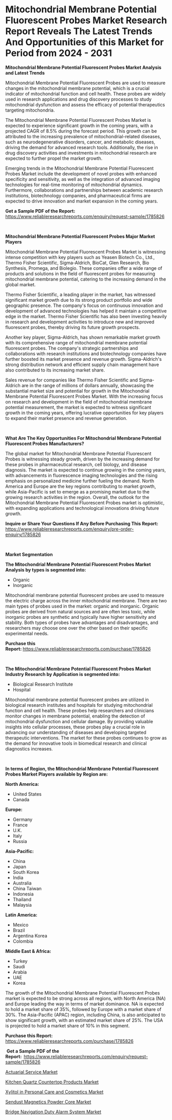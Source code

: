 <p><h1>Mitochondrial Membrane Potential Fluorescent Probes Market Research Report Reveals The Latest Trends And Opportunities of this Market for Period from 2024 - 2031</h1></p><p><strong>Mitochondrial Membrane Potential Fluorescent Probes Market Analysis and Latest Trends</strong></p>
<p><p>Mitochondrial Membrane Potential Fluorescent Probes are used to measure changes in the mitochondrial membrane potential, which is a crucial indicator of mitochondrial function and cell health. These probes are widely used in research applications and drug discovery processes to study mitochondrial dysfunction and assess the efficacy of potential therapeutics targeting mitochondria.</p><p>The Mitochondrial Membrane Potential Fluorescent Probes Market is expected to experience significant growth in the coming years, with a projected CAGR of 8.5% during the forecast period. This growth can be attributed to the increasing prevalence of mitochondrial-related diseases, such as neurodegenerative disorders, cancer, and metabolic diseases, driving the demand for advanced research tools. Additionally, the rise in drug discovery activities and investments in mitochondrial research are expected to further propel the market growth.</p><p>Emerging trends in the Mitochondrial Membrane Potential Fluorescent Probes Market include the development of novel probes with enhanced specificity and sensitivity, as well as the integration of advanced imaging technologies for real-time monitoring of mitochondrial dynamics. Furthermore, collaborations and partnerships between academic research institutions, biotechnology companies, and pharmaceutical firms are expected to drive innovation and market expansion in the coming years.</p></p>
<p><strong>Get a Sample PDF of the Report:&nbsp;</strong> <a href="https://www.reliableresearchreports.com/enquiry/request-sample/1785826">https://www.reliableresearchreports.com/enquiry/request-sample/1785826</a></p>
<p>&nbsp;</p>
<p><strong>Mitochondrial Membrane Potential Fluorescent Probes Major Market Players</strong></p>
<p><p>Mitochondrial Membrane Potential Fluorescent Probes Market is witnessing intense competition with key players such as Yeasen Biotech Co., Ltd., Thermo Fisher Scientific, Sigma-Aldrich, BioCat, Glen Research, Bio Synthesis, Promega, and Biolegio. These companies offer a wide range of products and solutions in the field of fluorescent probes for measuring mitochondrial membrane potential, catering to the increasing demand in the global market.</p><p>Thermo Fisher Scientific, a leading player in the market, has witnessed significant market growth due to its strong product portfolio and wide geographic presence. The company's focus on continuous innovation and development of advanced technologies has helped it maintain a competitive edge in the market. Thermo Fisher Scientific has also been investing heavily in research and development activities to introduce new and improved fluorescent probes, thereby driving its future growth prospects.</p><p>Another key player, Sigma-Aldrich, has shown remarkable market growth with its comprehensive range of mitochondrial membrane potential fluorescent probes. The company's strategic partnerships and collaborations with research institutions and biotechnology companies have further boosted its market presence and revenue growth. Sigma-Aldrich's strong distribution network and efficient supply chain management have also contributed to its increasing market share.</p><p>Sales revenue for companies like Thermo Fisher Scientific and Sigma-Aldrich are in the range of millions of dollars annually, showcasing the substantial market size and potential for growth in the Mitochondrial Membrane Potential Fluorescent Probes Market. With the increasing focus on research and development in the field of mitochondrial membrane potential measurement, the market is expected to witness significant growth in the coming years, offering lucrative opportunities for key players to expand their market presence and revenue generation.</p></p>
<p>&nbsp;</p>
<p><strong>What Are The Key Opportunities For Mitochondrial Membrane Potential Fluorescent Probes Manufacturers?</strong></p>
<p><p>The global market for Mitochondrial Membrane Potential Fluorescent Probes is witnessing steady growth, driven by the increasing demand for these probes in pharmaceutical research, cell biology, and disease diagnosis. The market is expected to continue growing in the coming years, with advancements in fluorescence imaging technologies and the rising emphasis on personalized medicine further fueling the demand. North America and Europe are the key regions contributing to market growth, while Asia-Pacific is set to emerge as a promising market due to the growing research activities in the region. Overall, the outlook for the Mitochondrial Membrane Potential Fluorescent Probes market is optimistic, with expanding applications and technological innovations driving future growth.</p></p>
<p><strong>Inquire or Share Your Questions If Any Before Purchasing This Report:</strong> <a href="https://www.reliableresearchreports.com/enquiry/pre-order-enquiry/1785826">https://www.reliableresearchreports.com/enquiry/pre-order-enquiry/1785826</a></p>
<p>&nbsp;</p>
<p><strong>Market Segmentation</strong></p>
<p><strong>The Mitochondrial Membrane Potential Fluorescent Probes Market Analysis by types is segmented into:</strong></p>
<p><ul><li>Organic</li><li>Inorganic</li></ul></p>
<p><p>Mitochondrial membrane potential fluorescent probes are used to measure the electric charge across the inner mitochondrial membrane. There are two main types of probes used in the market: organic and inorganic. Organic probes are derived from natural sources and are often less toxic, while inorganic probes are synthetic and typically have higher sensitivity and stability. Both types of probes have advantages and disadvantages, and researchers may choose one over the other based on their specific experimental needs.</p></p>
<p><strong>Purchase this Report:&nbsp;</strong><a href="https://www.reliableresearchreports.com/purchase/1785826">https://www.reliableresearchreports.com/purchase/1785826</a></p>
<p>&nbsp;</p>
<p><strong>The Mitochondrial Membrane Potential Fluorescent Probes Market Industry Research by Application is segmented into:</strong></p>
<p><ul><li>Biological Research Institute</li><li>Hospital</li></ul></p>
<p><p>Mitochondrial membrane potential fluorescent probes are utilized in biological research institutes and hospitals for studying mitochondrial function and cell health. These probes help researchers and clinicians monitor changes in membrane potential, enabling the detection of mitochondrial dysfunction and cellular damage. By providing valuable insights into cellular processes, these probes play a crucial role in advancing our understanding of diseases and developing targeted therapeutic interventions. The market for these probes continues to grow as the demand for innovative tools in biomedical research and clinical diagnostics increases.</p></p>
<p>&nbsp;</p>
<p><strong>In terms of Region, the Mitochondrial Membrane Potential Fluorescent Probes Market Players available by Region are:</strong></p>
<p>
    <p> <strong> North America: </strong>
        <ul>
            <li>United States</li>
            <li>Canada</li>
        </ul>
        </p> 
    <p> <strong> Europe: </strong>
        <ul>
            <li>Germany</li>
            <li>France</li>
            <li>U.K.</li>
            <li>Italy</li>
            <li>Russia</li>
        </ul>
        </p> 
    <p> <strong> Asia-Pacific: </strong>
        <ul>
            <li>China</li>
            <li>Japan</li>
            <li>South Korea</li>
            <li>India</li>
            <li>Australia</li>
            <li>China Taiwan</li>
            <li>Indonesia</li>
            <li>Thailand</li>
            <li>Malaysia</li>
        </ul>
        </p> 
    <p> <strong> Latin America: </strong>
        <ul>
            <li>Mexico</li>
            <li>Brazil</li>
            <li>Argentina Korea</li>
            <li>Colombia</li>
        </ul>
        </p> 
    <p> <strong> Middle East & Africa: </strong>
        <ul>
            <li>Turkey</li>
            <li>Saudi</li>
            <li>Arabia</li>
            <li>UAE</li>
            <li>Korea</li>
        </ul>
    </p>
    </p>
<p><p>The growth of the Mitochondrial Membrane Potential Fluorescent Probes market is expected to be strong across all regions, with North America (NA) and Europe leading the way in terms of market dominance. NA is expected to hold a market share of 35%, followed by Europe with a market share of 30%. The Asia-Pacific (APAC) region, including China, is also anticipated to show significant growth, with an estimated market share of 25%. The USA is projected to hold a market share of 10% in this segment.</p></p>
<p><strong>Purchase this Report: </strong><a href="https://www.reliableresearchreports.com/purchase/1785826">https://www.reliableresearchreports.com/purchase/1785826</a></p>
<p>&nbsp;<strong>Get a Sample PDF of the Report:&nbsp;&nbsp;</strong><a href="https://www.reliableresearchreports.com/enquiry/request-sample/1785826">https://www.reliableresearchreports.com/enquiry/request-sample/1785826</a></p>
<p><strong></strong></p>
<p><p><a href="https://medium.com/@joedaniels66/actuarial-service-market-analysis-and-sze-forecasted-for-period-from-2024-to-2031-0c5db49b2275">Actuarial Service Market</a></p><p><a href="https://github.com/brenzgnarento/Market-Research-Report-List-1/blob/main/kitchen-quartz-countertop-products-market.md">Kitchen Quartz Countertop Products Market</a></p><p><a href="https://issuu.com/reportprime-2/docs/xylitol-in-personal-care-and-cosmetics-market-size">Xylitol in Personal Care and Cosmetics Market</a></p><p><a href="https://issuu.com/reportprime-2/docs/sendust-magnetics-powder-core-market-size-2030.ppt">Sendust Magnetics Powder Core Market</a></p><p><a href="https://github.com/castoriffic/Market-Research-Report-List-3/blob/main/bridge-navigation-duty-alarm-system-market.md">Bridge Navigation Duty Alarm System Market</a></p></p>